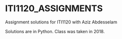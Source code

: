 # ITI1120_ASSIGNMENTS
Assignment solutions for ITI1120 with Aziz Abdesselam

Solutions are in Python. Class was taken in 2018. 

